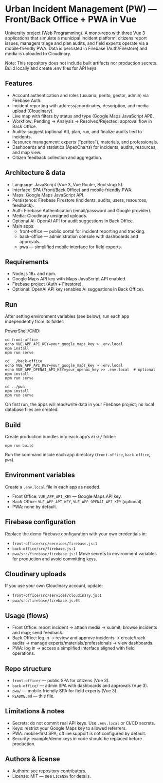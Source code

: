 # Urban Incident Management (PW) — Front/Back Office + PWA in Vue
University project (Web Programming). A mono‑repo with three Vue 3 applications that simulate a municipal incident platform: citizens report issues, managers triage and plan audits, and field experts operate via a mobile‑friendly PWA. Data is persisted in Firebase (Auth/Firestore) and media is uploaded to Cloudinary.

Note: This repository does not include built artifacts nor production secrets. Build locally and create .env files for API keys.

## Features
- Account authentication and roles (usuario, perito, gestor, admin) via Firebase Auth.
- Incident reporting with address/coordinates, description, and media upload (Cloudinary).
- Live map with filters by status and type (Google Maps JavaScript API).
- Workflow: Pending → Analysis → Resolved/Rejected; approval flow in Back Office.
- Audits: suggest (optional AI), plan, run, and finalize audits tied to incidents.
- Resource management: experts (“peritos”), materials, and professionals.
- Dashboards and statistics (ApexCharts) for incidents, audits, resources, and map view.
- Citizen feedback collection and aggregation.

## Architecture & data
- Language: JavaScript (Vue 3, Vue Router, Bootstrap 5).
- Interface: SPA (Front/Back Office) and mobile‑friendly PWA.
- Maps: Google Maps JavaScript API.
- Persistence: Firebase Firestore (incidents, audits, users, resources, feedback).
- Auth: Firebase Authentication (email/password and Google provider).
- Media: Cloudinary unsigned uploads.
- Optional AI: OpenAI API for audit suggestions in Back Office.
- Main apps:
  - front-office — public portal for incident reporting and tracking.
  - back-office — administration console with dashboards and approvals.
  - pwa — simplified mobile interface for field experts.

## Requirements
- Node.js 18+ and npm.
- Google Maps API key with Maps JavaScript API enabled.
- Firebase project (Auth + Firestore).
- Optional: OpenAI API key (enables AI suggestions in Back Office).

## Run
After setting environment variables (see below), run each app independently from its folder:

PowerShell/CMD:
```
cd front-office
echo VUE_APP_API_KEY=your_google_maps_key > .env.local
npm install
npm run serve

cd ../back-office
echo VUE_APP_API_KEY=your_google_maps_key > .env.local
echo VUE_APP_OPENAI_API_KEY=your_openai_key >> .env.local  # optional
npm install
npm run serve

cd ../pwa
npm install
npm run serve
```
On first run, the apps will read/write data in your Firebase project; no local database files are created.

## Build
Create production bundles into each app’s `dist/` folder:
```
npm run build
```
Run the command inside each app directory (`front-office`, `back-office`, `pwa`).

## Environment variables
Create a `.env.local` file in each app as needed.
- Front Office: `VUE_APP_API_KEY` — Google Maps API key.
- Back Office: `VUE_APP_API_KEY`, `VUE_APP_OPENAI_API_KEY` (optional).
- PWA: none by default.

## Firebase configuration
Replace the demo Firebase configuration with your own credentials in:
- `front-office/src/services/firebase.js:1`
- `back-office/src/firebase.js:1`
- `pwa/src/firebase/firebase.js:1`
Move secrets to environment variables for production and avoid committing keys.

## Cloudinary uploads
If you use your own Cloudinary account, update:
- `front-office/src/services/cloudinary.js:1`
- `pwa/src/firebase/firebase.js:64`

## Usage (flows)
- Front Office: report incident → attach media → submit; browse incidents and map; send feedback.
- Back Office: log in → review and approve incidents → create/track audits → manage experts/materials/professionals → view dashboards.
- PWA: log in → access a simplified interface aligned with field operations.

## Repo structure
- `front-office/` — public SPA for citizens (Vue 3).
- `back-office/` — admin SPA with dashboards and approvals (Vue 3).
- `pwa/` — mobile‑friendly SPA for field experts (Vue 3).
- `README.md` — this file.

## Limitations & notes
- Secrets: do not commit real API keys. Use `.env.local` or CI/CD secrets.
- Keys: restrict your Google Maps key to allowed referrers.
- PWA: mobile‑first SPA; offline support is not configured by default.
- Security: example/demo keys in code should be replaced before production.

## Authors & license
- Authors: see repository contributors.
- License: MIT — see `LICENSE` for details.

